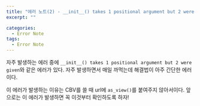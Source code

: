 ```yaml
---
title: "에러 노트(2) - __init__() takes 1 positional argument but 2 were given"
excerpt: ""

categories:
  - Error Note
tags:
  - Error Note
---
```


자주 발생하는 에러 중에 `__init__() takes 1 positional argument but 2 were given`와 같은 에러가 있다. 자주 발생하면서 매일 까먹는데 해결법이 아주 간단한 에러이다.

이 에러가 발생하는 이유는 CBV를 쓸 때 url에 `as_view()`를 붙여주지 않아서이다. 앞으로는 이 에러가 발생하면 꼭 이것부터 확인하도록 하자!
